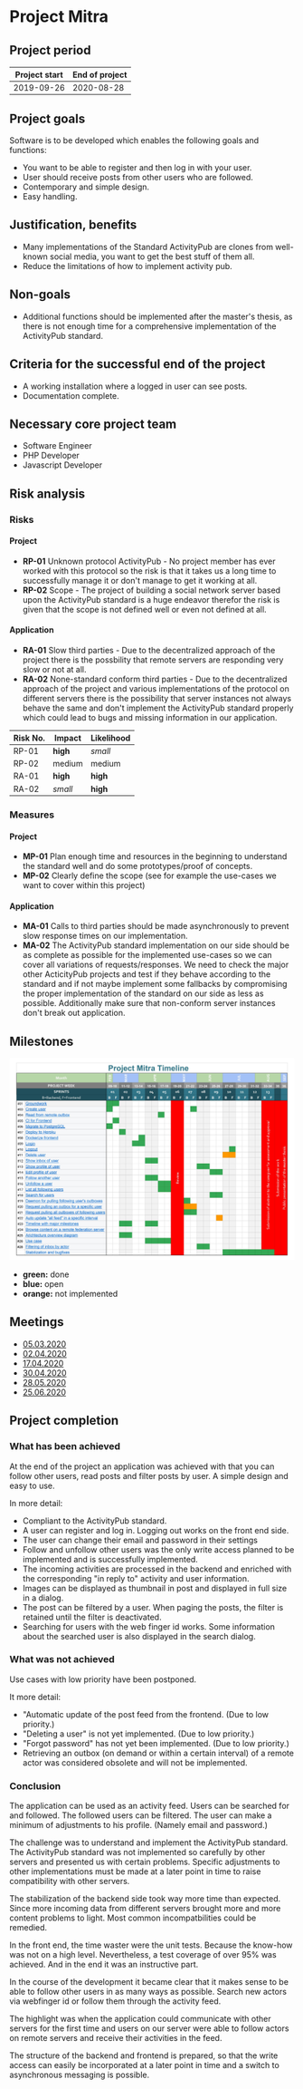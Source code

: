 # Project Mitra

## Project period

| Project start | End of project |
| ------------- | -------------- |
| 2019-09-26    | 2020-08-28     |

## Project goals

Software is to be developed which enables the following goals and functions:

- You want to be able to register and then log in with your user.
- User should receive posts from other users who are followed.
- Contemporary and simple design.
- Easy handling.

## Justification, benefits

- Many implementations of the Standard ActivityPub are clones from well-known social media, you want to get the best stuff of them all.
- Reduce the limitations of how to implement activity pub.

## Non-goals

- Additional functions should be implemented after the master's thesis, as there is not enough time for a comprehensive implementation of the ActivityPub standard.

## Criteria for the successful end of the project

- A working installation where a logged in user can see posts.
- Documentation complete.

## Necessary core project team

- Software Engineer
- PHP Developer
- Javascript Developer

## Risk analysis

### Risks

#### Project

- **RP-01** Unknown protocol ActivityPub - No project member has ever worked with this protocol so the risk is that it takes us a long time to successfully manage it or don't manage to get it working at all.
- **RP-02** Scope - The project of building a social network server based upon the ActivityPub standard is a huge endeavor therefor the risk is given that the scope is not defined well or even not defined at all.

#### Application

- **RA-01** Slow third parties - Due to the decentralized approach of the project there is the possbility that remote servers are responding very slow or not at all.
- **RA-02** None-standard conform third parties - Due to the decentralized approach of the project and various implementations of the protocol on different servers there is the possibility that server instances not always behave the same and don't implement the ActivityPub standard properly which could lead to bugs and missing information in our application.

| Risk No. | Impact   | Likelihood |
| -------- | -------- | ---------- |
| RP-01    | **high** | _small_    |
| RP-02    | medium   | medium     |
| RA-01    | **high** | **high**   |
| RA-02    | _small_  | **high**   |

### Measures

#### Project

- **MP-01** Plan enough time and resources in the beginning to understand the standard well and do some prototypes/proof of concepts.
- **MP-02** Clearly define the scope (see for example the use-cases we want to cover within this project)

#### Application

- **MA-01** Calls to third parties should be made asynchronously to prevent slow response times on our implementation.
- **MA-02** The ActivityPub standard implementation on our side should be as complete as possible for the implemented use-cases so we can cover all variations of requests/responses. We need to check the major other ActicityPub projects and test if they behave according to the standard and if not maybe implement some fallbacks by compromising the proper implementation of the standard on our side as less as possible. Additionally make sure that non-conform server instances don't break out application.

## Milestones

![Usetr](./stuff/project-mitra-timeline.jpg)

- **green:** done
- **blue:** open
- **orange:** not implemented

## Meetings

- [05.03.2020](./minutes/2020-03-05.md)
- [02.04.2020](./minutes/2020-04-02.md)
- [17.04.2020](./minutes/2020-04-17.md)
- [30.04.2020](./minutes/2020-04-30.md)
- [28.05.2020](./minutes/2020-05-28.md)
- [25.06.2020](./minutes/2020-06-25.md)

## Project completion

### What has been achieved
At the end of the project an application was achieved with that you can follow other users, read posts and filter posts by user. A simple design and easy to use.

In more detail:
- Compliant to the ActivityPub standard.
- A user can register and log in. Logging out works on the front end side.
- The user can change their email and password in their settings
- Follow and unfollow other users was the only write access planned to be implemented and is successfully implemented.
- The incoming activities are processed in the backend and enriched with the corresponding "in reply to" activity and user information.
- Images can be displayed as thumbnail in post and displayed in full size in a dialog.
- The post can be filtered by a user. When paging the posts, the filter is retained until the filter is deactivated.
- Searching for users with the web finger id works. Some information about the searched user is also displayed in the search dialog.

### What was not achieved
Use cases with low priority have been postponed. 

It more detail:
- "Automatic update of the post feed from the frontend. (Due to low priority.)
- "Deleting a user" is not yet implemented. (Due to low priority.)
- "Forgot password" has not yet been implemented. (Due to low priority.)
- Retrieving an outbox (on demand or within a certain interval) of a remote actor was considered obsolete and will not be implemented.

### Conclusion

The application can be used as an activity feed. Users can be searched for and followed. The followed users can be filtered. The user can make a minimum of adjustments to his profile. (Namely email and password.)

The challenge was to understand and implement the ActivityPub standard.
The ActivityPub standard was not implemented so carefully by other servers and presented us with certain problems. Specific adjustments to other implementations must be made at a later point in time to raise compatibility with other servers.

The stabilization of the backend side took way more time than expected. Since more incoming data from different servers brought more and more content problems to light. Most common incompatbilities could be remedied.

In the front end, the time waster were the unit tests. Because the know-how was not on a high level. Nevertheless, a test coverage of over 95% was achieved. And in the end it was an instructive part.

In the course of the development it became clear that it makes sense to be able to follow other users in as many ways as possible. Search new actors via webfinger id or follow them through the activity feed.

The highlight was when the application could communicate with other servers for the first time and users on our server were able to follow actors on remote servers and receive their activities in the feed.

The structure of the backend and frontend is prepared, so that the write access can easily be incorporated at a later point in time and a switch to asynchronous messaging is possible.
